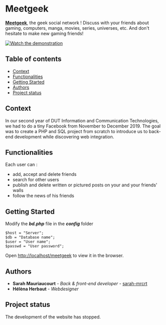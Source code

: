 # Meetgeek
**[Meetgeek](http://meetgeek.sarahmauriaucourt.fr/)**, the geek social network !
Discuss with your friends about gaming, computers, manga, movies, series, universes, etc. And don't hesitate to make new gaming friends!

[![Watch the demonstration](https://sarahmauriaucourt.fr/public/assets/mockups/xmeetgeek2019.jpg.pagespeed.ic.K8vKk7XYva.webp)](https://youtu.be/UifL4uHLvxc)

## Table of contents
* [Context](#context)
* [Functionalities](#functionalities)
* [Getting Started](#getting-started)
* [Authors](#authors)
* [Project status](#project-status)

## Context
In our second year of DUT Information and Communication Technologies, we had to do a tiny Facebook from November to December 2019.
The goal was to create a PHP and SQL project from scratch to introduce us to back-end development while discovering web integration.

## Functionalities
Each user can :
- add, accept and delete friends
- search for other users
- publish and delete written or pictured posts on your and your friends' walls
- follow the news of his friends

## Getting Started

Modify the ***bd.php*** file in the ***config*** folder

```
$host = "Server";
$db = "Database name";
$user = "User name";
$passwd = "User password";
```

Open [http://localhost/meetgeek](http://localhost/meetgeek) to view it in the browser.

## Authors

* **Sarah Mauriaucourt** - *Back & front-end developer* - [sarah-mrcrt](https://github.com/sarah-mrcrt)
* **Hélèna Herbaut** - *Webdesigner*

## Project status
The development of the website has stopped.
